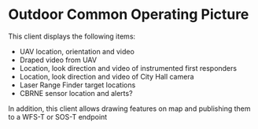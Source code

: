 # Outdoor Common Operating Picture


This client displays the following items:

- UAV location, orientation and video
- Draped video from UAV
- Location, look direction and video of instrumented first responders
- Location, look direction and video of City Hall camera 
- Laser Range Finder target locations
- CBRNE sensor location and alerts?


In addition, this client allows drawing features on map and publishing them to a WFS-T or SOS-T endpoint
